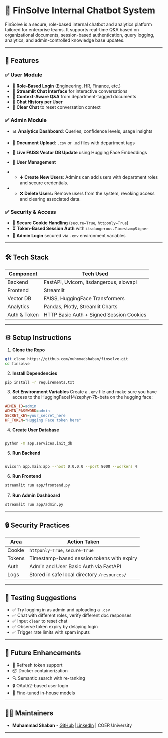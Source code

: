 # 🧠 FinSolve Internal Chatbot System

FinSolve is a secure, role-based internal chatbot and analytics platform tailored for enterprise teams. It supports real-time Q&A based on organizational documents, session-based authentication, query logging, analytics, and admin-controlled knowledge base updates.

---

## 🚀 Features

### ✅ User Module

- 🔐 **Role-Based Login** (Engineering, HR, Finance, etc.)
- 💬 **Streamlit Chat Interface** for interactive conversations
- 🧠 **Context-Aware Q&A** from department-tagged documents
- 📁 **Chat History per User**
- 🧹 **Clear Chat** to reset conversation context

### ✅ Admin Module

- 📊 **Analytics Dashboard**: Queries, confidence levels, usage insights
- 📂 **Document Upload**: `.csv` or `.md` files with department tags
- 🔄 **Live FAISS Vector DB Update** using Hugging Face Embeddings
- 👥 **User Management**

- - ➕ **Create New Users**: Admins can add users with department roles and secure credentials.

- - ❌ **Delete Users:** Remove users from the system, revoking access and clearing associated data.

### ✅ Security & Access

- 🍪 **Secure Cookie Handling** (`secure=True`, `httponly=True`)
- ⏳ **Token-Based Session Auth** with `itsdangerous.TimestampSigner`
- 🔑 **Admin Login** secured via `.env` environment variables

---

## 🛠️ Tech Stack

| Component    | Tech Used                                      |
|--------------|------------------------------------------------|
| Backend      | FastAPI, Uvicorn, itsdangerous, slowapi        |
| Frontend     | Streamlit                                      |
| Vector DB    | FAISS, HuggingFace Transformers                |
| Analytics    | Pandas, Plotly, Streamlit Charts               |
| Auth & Token | HTTP Basic Auth + Signed Session Cookies       |

---

## ⚙️ Setup Instructions

1. **Clone the Repo**
```bash
git clone https://github.com/muhmmadshaban/finsolve.git
cd finsolve
```

2. **Install Dependencies**
```bash
pip install -r requirements.txt
```

3. **Set Environment Variables**
Create a `.env` file and make sure you have access to the HuggingFaceH4/zephyr-7b-beta on the hugging face:
```ini
ADMIN_ID=admin
ADMIN_PASSWORD=admin
SECRET_KEY=your_secret_here
HF_TOKEN="Hugging Face token here"
```

4. **Create User Database**
```bash

python -m app.services.init_db
```


5. **Run Backend**
```bash

uvicorn app.main:app --host 0.0.0.0 --port 8000 --workers 4
```

6. **Run Frontend**
```bash
streamlit run app/frontend.py
```

7. **Run Admin Dashboard**
```bash
streamlit run app/admin.py
```

---

## 🔒 Security Practices

| Area        | Action Taken                                   |
|-------------|------------------------------------------------|
| Cookie      | `httponly=True`, `secure=True`                 |
| Tokens      | Timestamp-based session tokens with expiry     |
| Auth        | Admin and User Basic Auth via FastAPI          |
| Logs        | Stored in safe local directory `/resources/`   |

---

## 🧪 Testing Suggestions

- ✅ Try logging in as admin and uploading a `.csv`
- ✅ Chat with different roles, verify different doc responses
- ✅ Input `clear` to reset chat
- ✅ Observe token expiry by delaying login
- ✅ Trigger rate limits with spam inputs

---

## 📌 Future Enhancements

- 🔁 Refresh token support
- 📦 Docker containerization
- 🔍 Semantic search with re-ranking
- 🔒 OAuth2-based user login
- 🧠 Fine-tuned in-house models

---

## 👨‍💼 Maintainers

- **Muhammad Shaban** - [GitHub](https://github.com/Muhmmadshaban) |[LinkedIn](https://www.linkedin.com/in/muhmmadshaban) |  COER University  


---

